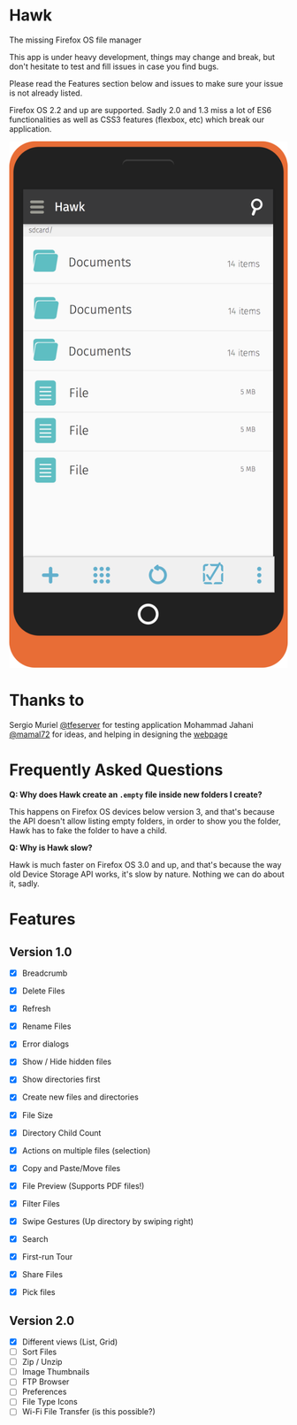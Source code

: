 # Hawk
The missing Firefox OS file manager

This app is under heavy development, things may change and break, but don't hesitate to test and fill issues in case you find bugs.

Please read the Features section below and issues to make sure your issue is not already listed.

Firefox OS 2.2 and up are supported. Sadly 2.0 and 1.3 miss a lot of ES6 functionalities as well as CSS3 features (flexbox, etc) which break our application.

![Mobile Portrait Mockup](https://github.com/mdibaiee/Hawk/raw/master/Mobile%20Portrait.png)

# Thanks to

Sergio Muriel [@tfeserver](https://twitter.com/tfeserver) for testing application
Mohammad Jahani [@mamal72](https://twitter.com/mamal72) for ideas, and helping in designing the [webpage](http://dibaiee.ir/Hawk)

# Frequently Asked Questions

**Q: Why does Hawk create an `.empty` file inside new folders I create?**

This happens on Firefox OS devices below version 3, and that's because the API doesn't allow
listing empty folders, in order to show you the folder, Hawk has to fake the folder to have a child.


**Q: Why is Hawk slow?**

Hawk is much faster on Firefox OS 3.0 and up, and that's because the way old Device Storage API works,
it's slow by nature. Nothing we can do about it, sadly.


# Features

Version 1.0
-----------
- [x] Breadcrumb
- [x] Delete Files
- [x] Refresh
- [x] Rename Files
- [x] Error dialogs
- [x] Show / Hide hidden files
- [x] Show directories first
- [x] Create new files and directories
- [x] File Size
- [x] Directory Child Count
- [x] Actions on multiple files (selection)
- [x] Copy and Paste/Move files
- [x] File Preview (Supports PDF files!)
- [x] Filter Files
- [x] Swipe Gestures (Up directory by swiping right)
- [x] Search
- [x] First-run Tour
- [x] Share Files
- [x] Pick files


Version 2.0
------------
- [x] Different views (List, Grid)
- [ ] Sort Files
- [ ] Zip / Unzip
- [ ] Image Thumbnails
- [ ] FTP Browser
- [ ] Preferences
- [ ] File Type Icons
- [ ] Wi-Fi File Transfer (is this possible?)
